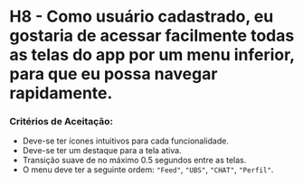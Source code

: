 # H8 - Como usuário cadastrado, eu gostaria de acessar facilmente todas as telas do app por um menu inferior, para que eu possa navegar rapidamente.

### **Critérios de Aceitação:**

- Deve-se ter ícones intuitivos para cada funcionalidade.
- Deve-se ter um destaque para a tela ativa.
- Transição suave de no máximo 0.5 segundos entre as telas.
- O menu deve ter a seguinte ordem:
  `"Feed"`, `"UBS"`, `"CHAT"`, `"Perfil"`.
